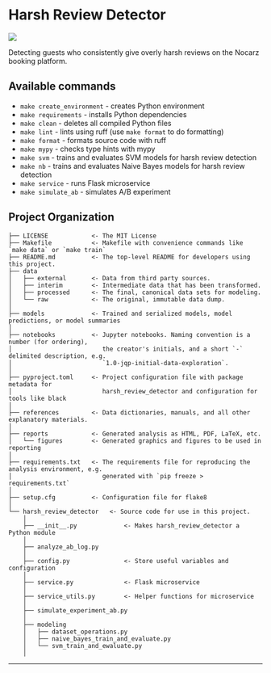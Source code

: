 # Harsh Review Detector

<a target="_blank" href="https://cookiecutter-data-science.drivendata.org/">
    <img src="https://img.shields.io/badge/CCDS-Project%20template-328F97?logo=cookiecutter" />
</a>

Detecting guests who consistently give overly harsh reviews on the Nocarz booking platform.

## Available commands

* `make create_environment` - creates Python environment
* `make requirements` - installs Python dependencies
* `make clean` - deletes all compiled Python files
* `make lint` - lints using ruff (use `make format` to do formatting)
* `make format` - formats source code with ruff
* `make mypy` - checks type hints with mypy
* `make svm` - trains and evaluates SVM models for harsh review detection
* `make nb` - trains and evaluates Naive Bayes models for harsh review detection
* `make service` - runs Flask microservice
* `make simulate_ab` - simulates A/B experiment

## Project Organization

```
├── LICENSE            <- The MIT License
├── Makefile           <- Makefile with convenience commands like `make data` or `make train`
├── README.md          <- The top-level README for developers using this project.
├── data
│   ├── external       <- Data from third party sources.
│   ├── interim        <- Intermediate data that has been transformed.
│   ├── processed      <- The final, canonical data sets for modeling.
│   └── raw            <- The original, immutable data dump.
│
├── models             <- Trained and serialized models, model predictions, or model summaries
│
├── notebooks          <- Jupyter notebooks. Naming convention is a number (for ordering),
│                         the creator's initials, and a short `-` delimited description, e.g.
│                         `1.0-jqp-initial-data-exploration`.
│
├── pyproject.toml     <- Project configuration file with package metadata for 
│                         harsh_review_detector and configuration for tools like black
│
├── references         <- Data dictionaries, manuals, and all other explanatory materials.
│
├── reports            <- Generated analysis as HTML, PDF, LaTeX, etc.
│   └── figures        <- Generated graphics and figures to be used in reporting
│
├── requirements.txt   <- The requirements file for reproducing the analysis environment, e.g.
│                         generated with `pip freeze > requirements.txt`
│
├── setup.cfg          <- Configuration file for flake8
│
└── harsh_review_detector   <- Source code for use in this project.
    │
    ├── __init__.py             <- Makes harsh_review_detector a Python module
    │
    ├── analyze_ab_log.py
    │
    ├── config.py               <- Store useful variables and configuration
    │
    ├── service.py              <- Flask microservice
    │
    ├── service_utils.py        <- Helper functions for microservice
    │
    ├── simulate_experiment_ab.py
    │
    ├── modeling                
    │   ├── dataset_operations.py 
    │   ├── naive_bayes_train_and_evaluate.py          
    │   └── svm_train_and_ewaluate.py
    │
```

--------

